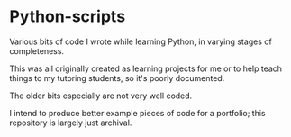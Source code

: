 # Python-scripts
 Various bits of code I wrote while learning Python, in varying stages of completeness.

This was all originally created as learning projects for me or to help teach things to my tutoring students, so it's poorly documented.

The older bits especially are not very well coded.

I intend to produce better example pieces of code for a portfolio; this repository is largely just archival.
